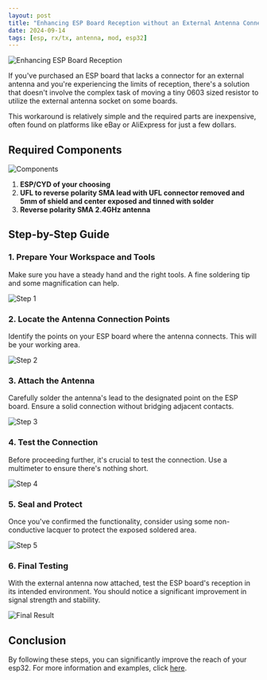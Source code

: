 ```yaml
---
layout: post
title: "Enhancing ESP Board Reception without an External Antenna Connector"
date: 2024-09-14
tags: [esp, rx/tx, antenna, mod, esp32]
---
```


![Enhancing ESP Board Reception](https://cdn.pixabay.com/photo/2024/05/26/12/03/ai-generated-8788659_1280.jpg)

If you've purchased an ESP board that lacks a connector for an external antenna and you're experiencing the limits of reception, there's a solution that doesn't involve the complex task of moving a tiny 0603 sized resistor to utilize the external antenna socket on some boards.

This workaround is relatively simple and the required parts are inexpensive, often found on platforms like eBay or AliExpress for just a few dollars.

## Required Components

![Components](/assets/img/1.jpeg)

1. **ESP/CYD of your choosing**
2. **UFL to reverse polarity SMA lead with UFL connector removed and 5mm of shield and center exposed and tinned with solder**
3. **Reverse polarity SMA 2.4GHz antenna**

## Step-by-Step Guide

### 1. Prepare Your Workspace and Tools

Make sure you have a steady hand and the right tools. A fine soldering tip and some magnification can help.

![Step 1](/assets/img/2.jpeg)

### 2. Locate the Antenna Connection Points

Identify the points on your ESP board where the antenna connects. This will be your working area.

![Step 2](/assets/img/3.jpeg)

### 3. Attach the Antenna

Carefully solder the antenna's lead to the designated point on the ESP board. Ensure a solid connection without bridging adjacent contacts.

![Step 3](/assets/img/4.jpeg)

### 4. Test the Connection

Before proceeding further, it's crucial to test the connection. Use a multimeter to ensure there's nothing short.

![Step 4](/assets/img/5.jpeg)

### 5. Seal and Protect

Once you've confirmed the functionality, consider using some non-conductive lacquer to protect the exposed soldered area.

![Step 5](/assets/img/6.jpeg)

### 6. Final Testing

With the external antenna now attached, test the ESP board's reception in its intended environment. You should notice a significant improvement in signal strength and stability.

![Final Result](/assets/img/7.jpeg)

## Conclusion

By following these steps, you can significantly improve the reach of your esp32. For more information and examples, click [here](https://community.home-assistant.io/t/how-to-add-an-external-antenna-to-an-esp-board).
